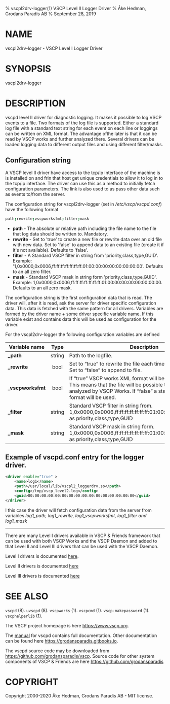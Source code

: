 % vscpl2drv-logger(1) VSCP Level II Logger Driver
% Åke Hedman, Grodans Paradis AB
% September 28, 2019

# NAME

vscpl2drv-logger - VSCP Level I Logger Driver

# SYNOPSIS

vscpl2drv-logger

# DESCRIPTION

vscpd level II driver for diagnostic logging. It makes it possible to log VSCP events to a file. Two formats of the log file is supported. Either a standard log file with a standard text string for each event on each line or loggings can be written on XML format. The advantage ofthe later is that it can be read by VSCP works and further analyzed there. Several drivers can be loaded logging data to different output files and using different filter/masks.

## Configuration string

A VSCP level II driver have access to the tcp/ip interface of the machine is is installed on and frin that host get unique credentials to allow it to log in to the tcp/ip interface. The driver can use this as a method to initially fetch configuration parameters. The link is  also used to as pass other data such as events to/from the server.

The configuration string for vscpl2drv-logger (set in */etc/vscp/vscpd.conf*) have the following format

```bash
path;rewrite;vscpworksfmt;filter;mask
```

* **path** - The absolute or relative path including the file name to the file that log data should be written to. Mandatory.
* **rewrite** - Set to 'true' to create a new file or rewrite data over an old file with new data. Set to 'false' to append data to an existing file (create it if it's not available). Defaults to 'false'.
* **filter** - A Standard VSCP filter in string from 'priority,class,type,GUID'. Example: '1,0x0000,0x0006,ff:ff:ff:ff:ff:ff:ff:01:00:00:00:00:00:00:00:00'. Defaults to an all zero filter.
* **mask** - Standard VSCP mask in string form 'priority,class,type,GUID'. Example: 1,0x0000,0x0006,ff:ff:ff:ff:ff:ff:ff:01:00:00:00:00:00:00:00:00. Defaults to an all zero mask.

The configuration string is the first configuration data that is read. The driver will, after it is read, ask the server for driver specific configuration data. This data is fetched with the same pattern for all drivers. Variables are formed by the driver name + some driver specific variable name. If this variable exist and contains data this will be used as configuration for the driver.

For the vscpl2drv-logger the following configuration variables are defined

| Variable name | Type | Description |
| ------------- | :--: | ----------- |
| **_path** | string | Path to the logfile. |
| **_rewrite** | bool | Set to “true” to rewrite the file each time the driver is started. Set to “false” to append to file. |
| **_vscpworksfmt** | bool | If “true” VSCP works XML format will be used for the log file. This means that the file will be possible to read and further analyzed by VSCP Works. If “false” a standard text based format will be used. |
| **_filter** | string | Standard VSCP filter in string from. 1,0x0000,0x0006,ff:ff:ff:ff:ff:ff:ff:01:00:00:00:00:00:00:00:00 as priority,class,type,GUID |
| **_mask** | string | Standard VSCP mask in string form. 1,0x0000,0x0006,ff:ff:ff:ff:ff:ff:ff:01:00:00:00:00:00:00:00:00 as priority,class,type,GUID |

## Example of vscpd.conf entry for the logger driver.

```xml
<driver enable="true" >
    <name>log1</name>
    <path>/usr/local/lib/vscpl2_loggerdrv.so</path>
    <config>/tmp/vscp_level2.log</config>
    <guid>00:00:00:00:00:00:00:00:00:00:00:00:00:00:00:00</guid>
</driver>
```
I this case the driver will fetch configuration data from the server from variables *log1_path, log1_rewrite, log1_vscpworksfmt, log1_filter and  log1_mask*


---

There are many Level I drivers available in VSCP & Friends framework that can be used with both VSCP Works and the VSCP Daemon and added to that Level II and Level III drivers that can be used with the VSCP Daemon.

Level I drivers is documented [here](https://grodansparadis.gitbooks.io/the-vscp-daemon/level_i_drivers.html).

Level II drivers is documented [here](https://grodansparadis.gitbooks.io/the-vscp-daemon/level_ii_drivers.html)

Level III drivers is documented [here](https://grodansparadis.gitbooks.io/the-vscp-daemon/level_iii_drivers.html)

# SEE ALSO

`vscpd` (8).
`uvscpd` (8).
`vscpworks` (1).
`vscpcmd` (1).
`vscp-makepassword` (1).
`vscphelperlib` (1).

The VSCP project homepage is here <https://www.vscp.org>.

The [manual](https://grodansparadis.gitbooks.io/the-vscp-daemon) for vscpd contains full documentation. Other documentation can be found here <https://grodansparadis.gitbooks.io>.

The vscpd source code may be downloaded from <https://github.com/grodansparadis/vscp>. Source code for other system components of VSCP & Friends are here <https://github.com/grodansparadis>

# COPYRIGHT
Copyright 2000-2020 Åke Hedman, Grodans Paradis AB - MIT license.